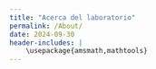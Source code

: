 ```yaml
---
title: "Acerca del laboratorio"
permalink: /About/
date: 2024-09-30
header-includes: |
    \usepackage{amsmath,mathtools}
---
```

<script
  src="https://cdn.mathjax.org/mathjax/latest/MathJax.js?config=TeX-AMS-MML_HTMLorMML"
  type="text/javascript">
</script>

<html>
<head>
    <style>
        h1 {
            text-align: center;
            color: rgba(72, 133, 45, 0.76);
        }

        .container {
          max-width: 900px;
          margin: 20px auto;
          display: flex;
          flex-wrap: wrap;
          justify-content: space-between;
        }

        /* El primer .person ocupa todo el ancho para la descripción */
        .container .person:first-child {
          width: 100%;
          text-align: justify;
          margin-bottom: 40px;
          box-sizing: border-box;
        }

        /* Los demás perfiles ocupan 30% para 3 por fila */
        .container .person:not(:first-child) {
          width: 30%;
          margin-bottom: 40px;
          text-align: center;
          box-sizing: border-box;
        }

        .person img {
          width: 150px;
          height: 150px;
          object-fit: cover;
          border-radius: 50%;
          margin-bottom: 10px;
        }

        .person h3 {
          margin: 0 0 5px 0;
          font-size: 1.1em;
          color: #333;
        }

        .person p {
          margin: 0;
          color: #555;
          line-height: 1.4em;
        }

        a {
          color: #318233;
          text-decoration: none;
        }
        a:hover {
          text-decoration: underline;
        }

        hr {
          border: none;
          height: 1px;
          background-color: #CCCCCC;
          margin: 20px 0;
        }

        @media (max-width: 768px) {
          .container .person:not(:first-child) {
            width: 45%;
          }
        }

        @media (max-width: 480px) {
          .container .person:not(:first-child) {
            width: 100%;
          }
        }
    </style>
</head>
<body>

<hr>
<h1>Acerca del laboratorio</h1>
<hr>

<div class="container">

  <!-- Bloque de descripción original -->
  <div class="person">
    <div class="info">
      <p>El Laboratorio Virtual de Matemáticas es una iniciativa de varios profesores de los programas de Matemáticas y Ciencias de la Computación, creada con el objetivo de complementar los cursos del Departamento de Matemáticas a través de herramientas computacionales que faciliten la comprensión de conceptos matemáticos y su aplicación en problemas prácticos.</p>
      <p>En esta fase inicial, se está recopilando material proporcionado por los docentes del Departamento de Matemáticas. Las versiones alfa (2024) y beta (2025) del Laboratorio Virtual fueron desarrolladas y editadas por Yessica Trujillo, Carlos Nosa, Juan Galvis, Francisco Gómez, Freddy Hernández, Eduards Chipatecua y Sergio Nuñez, con el apoyo del Área Curricular de Matemáticas, bajo la dirección de Carolina Neira, durante los años 2023 y 2024.</p>
      <p>Para cualquier duda, sugerencia o comentario, pueden contactarnos en: <a href="mailto:labmatecc_bog@unal.edu.co">labmatecc_bog@unal.edu.co</a>.</p>
    </div>
  </div>

  <div class="person">
    <a href="https://sites.google.com/view/jgalvis/">
      <img src="https://labmatecc.github.io/images/juan_galvis.jpeg" alt="Juan Galvis">
    </a>
    <h3><a href="https://sites.google.com/view/jgalvis/">Juan Galvis</a></h3>
    <p>Docente a cargo</p>
    <p><a href="mailto:jcgalvisa@unal.edu.co">jcgalvisa@unal.edu.co</a></p>
  </div>

  <div class="person">
    <a href="https://sites.google.com/site/fagomezj/">
      <img src="https://labmatecc.github.io/images/francisco_gomez.jpeg" alt="Francisco Gómez">
    </a>
    <h3><a href="https://sites.google.com/site/fagomezj/">Francisco Gómez</a></h3>
    <p>Docente colaborador</p>
    <p><a href="mailto:fagomezj@unal.edu.co">fagomezj@unal.edu.co</a></p>
  </div>

  <div class="person">
    <a href="https://sites.google.com/unal.edu.co/fohernandezr">
      <img src="https://labmatecc.github.io/images/freddy_hernandez.png" alt="Freddy Hernández">
    </a>
    <h3><a href="https://sites.google.com/unal.edu.co/fohernandezr">Freddy Hernández</a></h3>
    <p>Docente colaborador</p>
    <p><a href="mailto:fohernandezr@unal.edu.co">fohernandezr@unal.edu.co</a></p>
  </div>

  <div class="person">
    <a href="#">
      <img src="https://labmatecc.github.io/images/carolina_neira.jpeg" alt="Carolina Neira">
    </a>
    <h3><a href="#">Carolina Neira</a></h3>
    <p>Directora</p>
    <p><a href="mailto:cneiraj@unal.edu.co">cneiraj@unal.edu.co</a></p>
  </div>

  <div class="person">
    <a href="https://ytrujillol.github.io/">
      <img src="https://labmatecc.github.io/images/yessica_trujillo.jpg" alt="Yessica Trujillo">
    </a>
    <h3><a href="https://ytrujillol.github.io/">Yessica Trujillo</a></h3>
    <p>Colaboradora</p>
    <p><a href="mailto:ytrujillol@unal.edu.co">ytrujillol@unal.edu.co</a></p>
  </div>

  <div class="person">
    <a href="https://cnosa.github.io/">
      <img src="https://labmatecc.github.io/images/carlos_nosa.jpg" alt="Carlos Nosa">
    </a>
    <h3><a href="https://cnosa.github.io/">Carlos Nosa</a></h3>
    <p>Colaborador</p>
    <p><a href="mailto:cnosa@unal.edu.co">cnosa@unal.edu.co</a></p>
  </div>

  <div class="person">
    <a href="https://eguar11011.github.io/">
      <img src="https://labmatecc.github.io/images/eduards_mendez.jpg" alt="Eduards Mendez">
    </a>
    <h3><a href="https://eguar11011.github.io/">Eduards Mendez</a></h3>
    <p>Colaborador</p>
    <p><a href="mailto:emendezc@unal.edu.co">emendezc@unal.edu.co</a></p>
  </div>

  <div class="person">
    <a href="#">
      <img src="https://labmatecc.github.io/images/sergio_nunez.png" alt="Sergio Nuñez">
    </a>
    <h3><a href="#">Sergio Nuñez</a></h3>
    <p>Colaborador</p>
    <p><a href="mailto:snunezs@unal.edu.co">snunezs@unal.edu.co</a></p>
  </div>
</div>

</body>
</html>